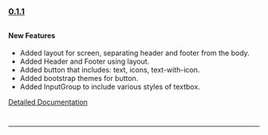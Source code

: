 
<!--Version -0.1.0-->
<h3 style="padding-top: 60px; padding-bottom: 10px">
    <a href="https://github.com/GeekyAnts/NativeBase/releases/tag/v0.1.1">0.1.1</a>
</h3>
<h4>New Features</h4>
<ul>
    <li>Added layout for screen, separating header and footer from the body.</li>
    <li>Added Header and Footer using layout.</li>
    <li>Added button that includes: text, icons, text-with-icon.</li>
    <li>Added bootstrap themes for button.</li>
    <li>Added InputGroup to include various styles of textbox.</li>
</ul>
<a href="http://nativebase.io/docs/v0.1.0/">Detailed Documentation</a>
<hr style="margin-top: 40px">